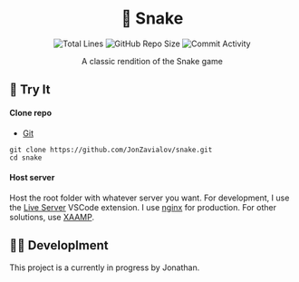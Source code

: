 <h1 align="center">🐍 Snake</h1>

<p align="center">
<img src="https://img.shields.io/tokei/lines/github/JonZavialov/snake?color=brightgreen" alt="Total Lines" />
<img src="https://img.shields.io/github/repo-size/JonZavialov/snake?color=brightgreen&logo=GitHub" alt="GitHub Repo Size" />
<img src="https://img.shields.io/github/commit-activity/m/JonZavialov/snake?color=brightgreen&logo=GitHub" alt="Commit Activity" />
</p>

<p align="center">A classic rendition of the Snake game</p>

## 🧪 Try It

#### Clone repo

- [Git](https://git-scm.com/downloads)

```
git clone https://github.com/JonZavialov/snake.git
cd snake
```

#### Host server

Host the root folder with whatever server you want. For development, I use the [Live Server](https://marketplace.visualstudio.com/items?itemName=ritwickdey.LiveServer) VSCode extension. I use [nginx](https://www.nginx.org/) for production. For other solutions, use [XAAMP](https://www.apachefriends.org/download.html).

## 👨‍💻 Developlment

This project is a currently in progress by Jonathan.
